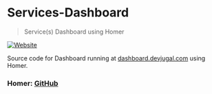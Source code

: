 # Services-Dashboard

> Service(s) Dashboard using Homer

[![Website](https://img.shields.io/website?down_color=red&down_message=Offline&label=dashboard.devjugal.com&up_color=blue&up_message=Online&url=https%3A%2F%2Fdashboard.devjugal.com)](https://dashboard.devjugal.com)

Source code for Dashboard running at [dashboard.devjugal.com](dashboard.devjugal.com) using Homer.

### Homer: [GitHub](https://github.com/bastienwirtz/homer)
